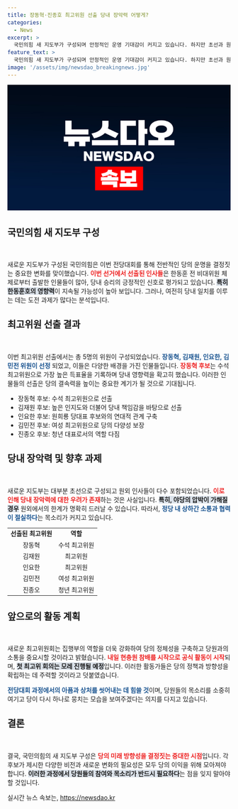 ```yaml
---
title: 장동혁·진종호 최고위원 선출 당내 장악력 어떻게?
categories:
  - News
excerpt: >
  국민의힘 새 지도부가 구성되며 안정적인 운영 기대감이 커지고 있습니다. 하지만 초선과 원외 인사들로 구성된 이들이 당내 장악력에 취약할 수 있다는 분석이 제기되며 긴장의 연속입니다.
feature_text: >
  국민의힘 새 지도부가 구성되며 안정적인 운영 기대감이 커지고 있습니다. 하지만 초선과 원외 인사들로 구성된 이들이 당내 장악력에 취약할 수 있다는 분석이 제기되며 긴장의 연속입니다.
image: '/assets/img/newsdao_breakingnews.jpg'
---
```


<p><img src="/assets/img/newsdao_breakingnews.jpg" alt="bookingtag 속보" /></p>

<h2 data-ke-size="size26">국민의힘 새 지도부 구성</h2>

<p data-ke-size="size16">&nbsp;</p>

<p>새로운 지도부가 구성된 국민의힘은 이번 전당대회를 통해 전반적인 당의 운명을 결정짓는 중요한 변화를 맞이했습니다. <b><span style="color: #ee2323;">이번 선거에서 선출된 인사들</span></b>은 한동훈 전 비대위원 체제로부터 출발한 인물들이 많아, 당내 승리의 긍정적인 신호로 평가되고 있습니다. <b><span style="background-color: #21538527;">특히 한동훈호의 영향력</span></b>이 지속될 가능성이 높아 보입니다. 그러나, 여전히 당내 일치를 이루는 데는 도전 과제가 많다는 분석입니다. </p>

<h2 data-ke-size="size26">최고위원 선출 결과</h2>

<p data-ke-size="size16">&nbsp;</p>

<p>이번 최고위원 선출에서는 총 5명의 위원이 구성되었습니다. <b><span style="color: #1a5490;">장동혁, 김재원, 인요한, 김민전 위원이 선정</span></b> 되었고, 이들은 다양한 배경을 가진 인물들입니다. <b><span style="color: #ee2323;">장동혁 후보</span></b>는 수석 최고위원으로 가장 높은 득표율을 기록하며 당내 영향력을 확고히 했습니다. 이러한 인물들의 선출은 당의 결속력을 높이는 중요한 계기가 될 것으로 기대됩니다. </p>

<ul>
    <li>장동혁 후보: 수석 최고위원으로 선출</li>
    <li>김재원 후보: 높은 인지도와 더불어 당내 책임감을 바탕으로 선출</li>
    <li>인요한 후보: 원희룡 당대표 후보와의 연대적 관계 구축</li>
    <li>김민전 후보: 여성 최고위원으로 당의 다양성 보장</li>
    <li>진종오 후보: 청년 대표로서의 역할 다짐</li>
</ul>

<h2 data-ke-size="size26">당내 장악력 및 향후 과제</h2>

<p data-ke-size="size16">&nbsp;</p>

<p>새로운 지도부는 대부분 초선으로 구성되고 원외 인사들이 다수 포함되었습니다. <b><span style="color: #ee2323;">이로 인해 당내 장악력에 대한 우려가 존재</span></b>하는 것은 사실입니다. <b><span style="background-color: #21538527;">특히, 야당의 압박이 가해질 경우</span></b> 원외에서의 한계가 명확히 드러날 수 있습니다. 따라서, <b><span style="color: #1a5490;">정당 내 상하간 소통과 협력이 절실하다</span></b>는 목소리가 커지고 있습니다. </p>

<table>
    <tr>
        <td style="text-align: center; height: 17px;"><b>선출된 최고위원</b></td>
        <td style="text-align: center; height: 17px;"><b>역할</b></td>
    </tr>
    <tr>
        <td style="text-align: center; height: 17px;">장동혁</td>
        <td style="text-align: center; height: 17px;">수석 최고위원</td>
    </tr>
    <tr>
        <td style="text-align: center; height: 17px;">김재원</td>
        <td style="text-align: center; height: 17px;">최고위원</td>
    </tr>
    <tr>
        <td style="text-align: center; height: 17px;">인요한</td>
        <td style="text-align: center; height: 17px;">최고위원</td>
    </tr>
    <tr>
        <td style="text-align: center; height: 17px;">김민전</td>
        <td style="text-align: center; height: 17px;">여성 최고위원</td>
    </tr>
    <tr>
        <td style="text-align: center; height: 17px;">진종오</td>
        <td style="text-align: center; height: 17px;">청년 최고위원</td>
    </tr>
</table>

<h2 data-ke-size="size26">앞으로의 활동 계획</h2>

<p data-ke-size="size16">&nbsp;</p>

<p>새로운 최고위원회는 집행부의 역할을 더욱 강화하여 당의 정체성을 구축하고 당원과의 소통을 중요시할 것이라고 밝혔습니다. <b><span style="color: #ee2323;">내일 현충원 참배를 시작으로 공식 활동이 시작</span></b>되며, <b><span style="background-color: #21538527;">첫 최고위 회의는 모레 진행될 예정</span></b>입니다. 이러한 활동가들은 당의 정책과 방향성을 확립하는 데 주력할 것이라고 덧붙였습니다. </p>

<p><b><span style="color: #1a5490;">전당대회 과정에서의 아픔과 상처를 씻어내는 데 힘쓸 것</span></b>이며, 당원들의 목소리를 소중히 여기고 당이 다시 하나로 뭉치는 모습을 보여주겠다는 의지를 다지고 있습니다. </p>

<h2 data-ke-size="size26">결론</h2>

<p data-ke-size="size16">&nbsp;</p>

<p>결국, 국민의힘의 새 지도부 구성은 <b><span style="color: #ee2323;">당의 미래 방향성을 결정짓는 중대한 시점</span></b>입니다. 각 후보가 제시한 다양한 비전과 새로운 변화의 필요성은 모두 당의 이익을 위해 모아져야 합니다. <b><span style="background-color: #21538527;">이러한 과정에서 당원들의 참여와 목소리가 반드시 필요하다</span></b>는 점을 잊지 말아야 할 것입니다.</p>
실시간 뉴스 속보는, <a href="https://newsdao.kr" rel="dofollow">https://newsdao.kr</a>


